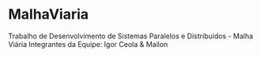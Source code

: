 # MalhaViaria
Trabalho de Desenvolvimento de Sistemas Paralelos e Distribuídos - Malha Viária
Integrantes da Equipe: Igor Ceola & Mailon
